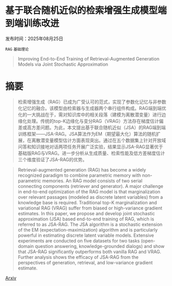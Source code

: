 # 基于联合随机近似的检索增强生成模型端到端训练改进

发布时间：2025年08月25日

`RAG` `基础理论`

> Improving End-to-End Training of Retrieval-Augmented Generation Models via Joint Stochastic Approximation

# 摘要

> 检索增强生成（RAG）已成为广受认可的范式，实现了参数化记忆与非参数化记忆的融合。该模型由检索器与生成器两个串行组件构成。RAG端到端优化的一大挑战在于，需对知识库中的相关段落（建模为离散潜变量）进行边缘化处理。传统的top-K边缘化与变分RAG（VRAG）方法存在梯度估计偏差或高方差问题。为此，本文提出基于联合随机近似（JSA）的RAG端到端训练框架——JSA-RAG。JSA算法作为EM（期望最大化）算法的随机扩展，在离散潜变量模型估计方面表现突出。通过在五个数据集上针对开放域问答和知识接地对话两项任务开展广泛实验，结果显示JSA-RAG显著优于基础版RAG与VRAG。进一步分析从生成质量、检索性能及低方差梯度估计三个维度验证了JSA-RAG的优势。

> Retrieval-augmented generation (RAG) has become a widely recognized paradigm to combine parametric memory with non-parametric memories. An RAG model consists of two serial connecting components (retriever and generator). A major challenge in end-to-end optimization of the RAG model is that marginalization over relevant passages (modeled as discrete latent variables) from a knowledge base is required. Traditional top-K marginalization and variational RAG (VRAG) suffer from biased or high-variance gradient estimates. In this paper, we propose and develop joint stochastic approximation (JSA) based end-to-end training of RAG, which is referred to as JSA-RAG. The JSA algorithm is a stochastic extension of the EM (expectation-maximization) algorithm and is particularly powerful in estimating discrete latent variable models. Extensive experiments are conducted on five datasets for two tasks (open-domain question answering, knowledge-grounded dialogs) and show that JSA-RAG significantly outperforms both vanilla RAG and VRAG. Further analysis shows the efficacy of JSA-RAG from the perspectives of generation, retrieval, and low-variance gradient estimate.

[Arxiv](https://arxiv.org/abs/2508.18168)